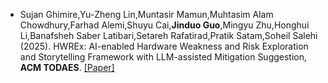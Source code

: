 - Sujan Ghimire,Yu-Zheng Lin,Muntasir Mamun,Muhtasim Alam Chowdhury,Farhad Alemi,Shuyu Cai,<strong>Jinduo Guo</strong>,Mingyu Zhu,Honghui Li,Banafsheh Saber Latibari,Setareh Rafatirad,Pratik Satam,Soheil Salehi (2025). HWREx: AI-enabled Hardware Weakness and Risk Exploration and Storytelling Framework with LLM-assisted Mitigation Suggestion, <strong>ACM TODAES</strong>. [[Paper]](https://doi.org/10.1145/3737459)
